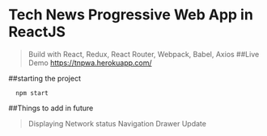 # Tech News Progressive Web App in ReactJS
>Build with React, Redux, React Router, Webpack, Babel, Axios
##Live Demo
>https://tnpwa.herokuapp.com/

##starting the project
```
  npm start
```

##Things to add in future
>Displaying Network status
>Navigation Drawer Update